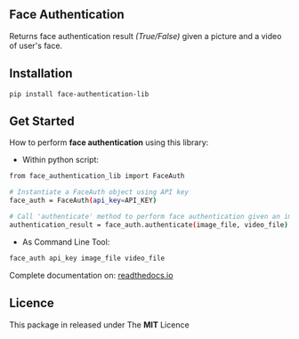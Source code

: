 ## Face Authentication

Returns face authentication result *(True/False)* given a picture and a video of user's face.

## Installation
```
pip install face-authentication-lib
```

## Get Started

How to perform **face authentication** using this library:

- Within python script:

```bash
from face_authentication_lib import FaceAuth

# Instantiate a FaceAuth object using API key
face_auth = FaceAuth(api_key=API_KEY)

# Call 'authenticate' method to perform face authentication given an image and video of user's face
authentication_result = face_auth.authenticate(image_file, video_file)
```

- As Command Line Tool:

```bash
face_auth api_key image_file video_file
```

Complete documentation on: [readthedocs.io](https://face-authentication-library.readthedocs.io/en/latest/)
## Licence

This package in released under The **MIT** Licence
